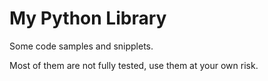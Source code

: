 # My Python Library #
Some code samples and snipplets.

Most of them are not fully tested, use them at your own risk.

